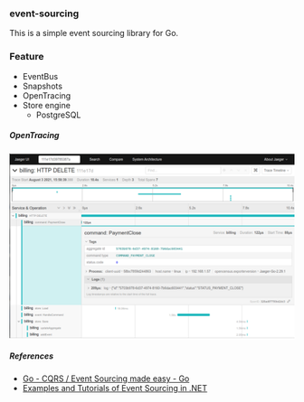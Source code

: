 ### event-sourcing

This is a simple event sourcing library for Go.

### Feature

- EventBus
- Snapshots
- OpenTracing
- Store engine
  - PostgreSQL

##### OpenTracing

![OpenTracing](./docs/opentracing.png)

##### References

+ [Go - CQRS / Event Sourcing made easy - Go](https://github.com/mishudark/eventhus)
+ [Examples and Tutorials of Event Sourcing in .NET](https://github.com/oskardudycz/EventSourcing.NetCore)
